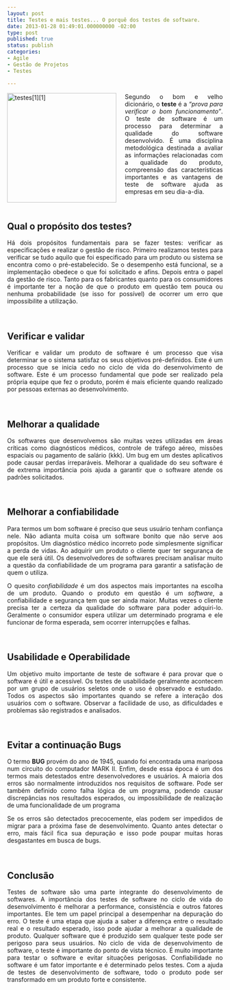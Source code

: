 ```yaml
---
layout: post
title: Testes e mais testes... O porquê dos testes de software.
date: 2013-01-28 01:49:01.000000000 -02:00
type: post
published: true
status: publish
categories:
- Agile
- Gestão de Projetos
- Testes

---
```

<p align="justify"><a href="http://blob.vitormeriat.com.br/images/2013/01/testes11.jpg"><img title="testes[1][1]" style="background-image:none;float:left;padding-top:0;padding-left:0;margin:0 20px 0 0;display:inline;padding-right:0;border-width:0;"   alt="testes[1][1]" align="left" src="http://blob.vitormeriat.com.br/images/testes11.jpg" width="255" height="255" /></a>Segundo o bom e velho dicionário, o <strong>teste</strong> é a <em>“prova para verificar o bom funcionamento”</em>. O teste de software é um processo para determinar a qualidade do software desenvolvido. É uma disciplina metodológica destinada a avaliar as informações relacionadas com a qualidade do produto, compreensão das características importantes e as vantagens de teste de software ajuda as empresas em seu dia-a-dia.</p>
<p><!--more-->
<p>&#160;</p>
<h2>Qual o propósito dos testes?</h2>
<p align="justify">Há dois propósitos fundamentais para se fazer testes: verificar as especificações e realizar o gestão de risco. Primeiro realizamos testes para verificar se tudo aquilo que foi especificado para um produto ou sistema se encontra como o pré-estabelecido. Se o desempenho está funcional, se a implementação obedece o que foi solicitado e afins. Depois entra o papel da gestão de risco. Tanto para os fabricantes quanto para os consumidores é importante ter a noção de que o produto em questão tem pouca ou nenhuma probabilidade (se isso for possível) de ocorrer um erro que impossibilite a utilização.</p>
<p>&#160;</p>
<h2>Verificar e validar</h2>
<p align="justify">Verificar e validar um produto de software é um processo que visa determinar se o sistema satisfaz os seus objetivos pré-definidos. Este é um processo que se inicia cedo no ciclo de vida do desenvolvimento de software. Este é um processo fundamental que pode ser realizado pela própria equipe que fez o produto, porém é mais eficiente quando realizado por pessoas externas ao desenvolvimento.</p>
<p>&#160;</p>
<h2>Melhorar a qualidade</h2>
<p align="justify">Os softwares que desenvolvemos são muitas vezes utilizadas em áreas críticas como diagnósticos médicos, controle de tráfego aéreo, missões espaciais ou pagamento de salário (kkk). Um bug em um destes aplicativos pode causar perdas irreparáveis. Melhorar a qualidade do seu software é de extrema importância pois ajuda a garantir que o software atende os padrões solicitados.</p>
<p>&#160;</p>
<h2>Melhorar a confiabilidade</h2>
<p align="justify">Para termos um bom software é preciso que seus usuário tenham confiança nele. Não adianta muita coisa um software bonito que não serve aos propósitos. Um diagnóstico médico incorreto pode simplesmente significar a perda de vidas. Ao adquirir um produto o cliente quer ter segurança de que ele será útil. Os desenvolvedores de softwares precisam analisar muito a questão da confiabilidade de um programa para garantir a satisfação de quem o utiliza.</p>
<p align="justify">O quesito <em>confiabilidade</em> é um dos aspectos mais importantes na escolha de um produto. Quando o produto em questão é um <em>software</em>, a confiabilidade e segurança tem que ser ainda maior. Muitas vezes o cliente precisa ter a certeza da qualidade do software para poder adquiri-lo. Geralmente o consumidor espera utilizar um determinado programa e ele funcionar de forma esperada, sem ocorrer interrupções e falhas.</p>
<p>&#160;</p>
<h2>Usabilidade e Operabilidade</h2>
<p align="justify">Um objetivo muito importante de teste de software é para provar que o software é útil e acessível. Os testes de usabilidade geralmente acontecem por um grupo de usuários seletos onde o uso é observado e estudado. Todos os aspectos são importantes quando se refere a interação dos usuários com o software. Observar a facilidade de uso, as dificuldades e problemas são registrados e analisados.</p>
<p>&#160;</p>
<h2>Evitar a continuação Bugs</h2>
<p align="justify">O termo <strong>BUG</strong> provém do ano de 1945, quando foi encontrada uma mariposa num circuito do computador MARK II. Enfim, desde essa época é um dos termos mais detestados entre desenvolvedores e usuários. A maioria dos erros são normalmente introduzidos nos requisitos de software. Pode ser também definido como falha lógica de um programa, podendo causar discrepâncias nos resultados esperados, ou impossibilidade de realização de uma funcionalidade de um programa</p>
<p align="justify">Se os erros são detectados precocemente, elas podem ser impedidos de migrar para a próxima fase de desenvolvimento. Quanto antes detectar o erro, mais fácil fica sua depuração e isso pode poupar muitas horas desgastantes em busca de bugs.</p>
<p>&#160;</p>
<h2>Conclusão</h2>
<p align="justify">Testes de software são uma parte integrante do desenvolvimento de softwares. A importância dos testes de software no ciclo de vida do desenvolvimento é melhorar a performance, consistência e outros fatores importantes. Ele tem um papel principal a desempenhar na depuração do erro. O teste é uma etapa que ajuda a saber a diferença entre o resultado real e o resultado esperado, isso pode ajudar a melhorar a qualidade de produto. Qualquer software que é produzido sem qualquer teste pode ser perigoso para seus usuários. No ciclo de vida de desenvolvimento de software, o teste é importante do ponto de vista técnico. É muito importante para testar o software e evitar situações perigosas. Confiabilidade no software é um fator importante e é determinado pelos testes. Com a ajuda de testes de desenvolvimento de software, todo o produto pode ser transformado em um produto forte e consistente.</p>
